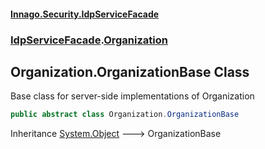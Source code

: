 #### [Innago\.Security\.IdpServiceFacade](../../../index.md 'index')
### [IdpServiceFacade](../../index.md 'IdpServiceFacade').[Organization](../index.md 'IdpServiceFacade\.Organization')

## Organization\.OrganizationBase Class

Base class for server\-side implementations of Organization

```csharp
public abstract class Organization.OrganizationBase
```

Inheritance [System\.Object](https://learn.microsoft.com/en-us/dotnet/api/system.object 'System\.Object') &#129106; OrganizationBase